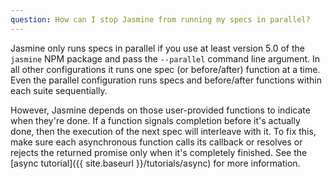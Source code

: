 ```yaml
---
question: How can I stop Jasmine from running my specs in parallel?
---
```


Jasmine only runs specs in parallel if you use at least version 5.0 of the
`jasmine` NPM package and pass the `--parallel` command line argument. In
all other configurations it runs one spec (or
before/after) function at a time. Even the parallel configuration runs specs and
before/after functions within each suite sequentially.

However, Jasmine depends on those user-provided
functions to indicate when they're done. If a function signals completion
before it's actually done, then
the execution of the next spec will interleave with it. To fix this, make sure
each asynchronous function calls its callback or resolves or rejects the
returned promise only when it's completely finished. See the
[async tutorial]({{ site.baseurl }}/tutorials/async) for more information.
